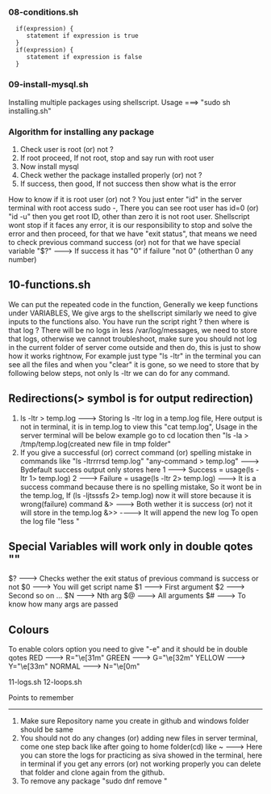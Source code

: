 ### 08-conditions.sh

      if(expression) {
         statement if expression is true
      }
      if(expression) {
         statement if expression is false
      }

### 09-install-mysql.sh
Installing multiple packages using shellscript. Usage ===> "sudo sh installing.sh"

### Algorithm for installing any package
1. Check user is root (or) not ?
2. If root proceed, If not root, stop and say run with root user
3. Now install mysql
4. Check wether the package installed properly (or) not ?
5. If success, then good, If not success then show what is the error

How to know if it is root user (or) not ? You just enter "id" in the server terminal with root access 
sudo -, There you can see root user has id=0 (or) "id -u" then you get root ID, other than zero it is 
not root user. Shellscript wont stop if it faces any error, it is our responsibility to stop and solve 
the error and then proceed, for that we have "exit status", that means we need to check previous 
command success (or) not for that we have special variable "$?" ---> If success it has "0" if failure 
"not 0" (otherthan 0 any number)

10-functions.sh
----------------
We can put the repeated code in the function, Generally we keep functions under VARIABLES, We give args 
to the shellscript similarly we need to give inputs to the functions also. You have run the script right ? then where is that log ? There will be no logs in less /var/log/messages, we need to store that logs, otherwise we cannot troubleshoot, make sure you should not log in the current folder of server come outside and then do, this is just to show how it works rightnow, For example just type "ls -ltr" in the terminal 
you can see all the files and when you "clear" it is gone, so we need to store that by following below 
steps, not only ls -ltr we can do for any command.

Redirections(> symbol is for output redirection)
-------------------------------------------------
1. ls -ltr > temp.log ---> Storing ls -ltr log in a temp.log file, Here output is not in terminal,
   it is in temp.log to view this "cat temp.log", Usage in the server terminal will be below
   example go to cd location then "ls -la > /tmp/temp.log(created new file in tmp folder"
2. If you give a successful (or) correct command (or) spelling mistake in commands like 
   "ls -ltrrrrsd temp.log"
   "any-command > temp.log"  ---> Bydefault success output only stores here
   1 ---> Success = usage(ls -ltr 1> temp.log)
   2 ---> Failure = usage(ls -ltr 2> temp.log) ---> It is a success command because there is no spelling 
   mistake, So it wont be in the temp.log, If (ls -ljtsssfs 2> temp.log) now it will store because it is 
   wrong(failure) command
   &> ---> Both wether it is success (or) not it will store in the temp.log
   &>> ----> It will append the new log
   To open the log file "less <logfile-name>"

Special Variables will work only in double qotes ""
----------------------------------------------------
$? ---> Checks wether the exit status of previous command is success or not
$0 ---> You will get script name
$1 ---> First argument
$2 ---> Second so on ...
$N ---> Nth arg
$@ ---> All arguments
$# ---> To know how many args are passed

Colours
--------
To enable colors option you need to give "-e" and it should be in double qotes
RED ---> R="\e[31m"
GREEN ---> G="\e[32m"
YELLOW ---> Y="\e[33m"
NORMAL ---> N="\e[0m" 

11-logs.sh
12-loops.sh

Points to remember
*******************
1. Make sure Repository name you create in github and windows folder should be same
2. You should not do any changes (or) adding new files in server terminal, come one step back like 
   after going to home folder(cd) like ~ ---> Here you can store the logs for practicing as siva 
   showed in the terminal, here in terminal if you get any errors (or) not working properly you 
   can delete that folder and clone again from the github.
3. To remove any package "sudo dnf remove <package-name>"

